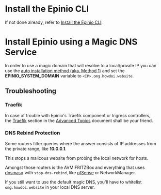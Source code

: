 # Install the Epinio CLI

If not done already, refer to [Install the Epinio CLI](./install_epinio_cli.md).

# Install Epinio using a Magic DNS Service

In order to use a magic domain that will resolve to a local/private IP you can use the [auto installation method (aka. Method 1)](./install_epinio_auto.md) and set the **EPINIO_SYSTEM_DOMAIN** variable to `<IP>.omg.howdoi.website`.


## Troubleshooting

### Traefik

In case of trouble with Epinio's Traefik component or Ingress controllers, the [Traefik](../explanations/advanced.md#traefik) section in the
[Advanced Topics](../explanations/advanced.md) document shall be your friend.

### DNS Rebind Protection

Some routers filter queries where the answer consists of IP addresses from the private range, like **10.0.0.1**.

This stops a malicous website from probing the local network for hosts.

Amongst those routers is the AVM FRITZBox and everything that uses [dnsmasq](https://thekelleys.org.uk/dnsmasq/docs/dnsmasq-man.html) with `stop-dns-rebind`, like [pfSense](https://docs.netgate.com/pfsense/en/latest/services/dns/rebinding.html) or NetworkManager.

If you still want to use the default magic DNS, you'll have to whitelist `omg.howdoi.website` in your local DNS server.

